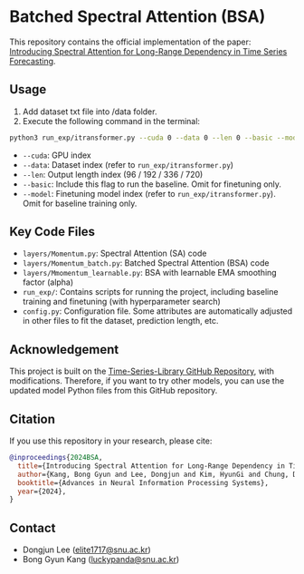 # Batched Spectral Attention (BSA)

This repository contains the official implementation of the paper: [Introducing Spectral Attention for Long-Range Dependency in Time Series Forecasting](https://openreview.net/forum?id=dxyNVEBQMp).

## Usage

1. Add dataset txt file into /data folder.
2. Execute the following command in the terminal:

```bash
python3 run_exp/itransformer.py --cuda 0 --data 0 --len 0 --basic --model 0
```

- `--cuda`: GPU index
- `--data`: Dataset index (refer to `run_exp/itransformer.py`)
- `--len`: Output length index (96 / 192 / 336 / 720)
- `--basic`: Include this flag to run the baseline. Omit for finetuning only.
- `--model`: Finetuning model index (refer to `run_exp/itransformer.py`). Omit for baseline training only.

## Key Code Files

- `layers/Momentum.py`: Spectral Attention (SA) code
- `layers/Momentum_batch.py`: Batched Spectral Attention (BSA) code
- `layers/Mmomentum_learnable.py`: BSA with learnable EMA smoothing factor (alpha)
- `run_exp/`: Contains scripts for running the project, including baseline training and finetuning (with hyperparameter search)
- `config.py`: Configuration file. Some attributes are automatically adjusted in other files to fit the dataset, prediction length, etc.

## Acknowledgement

This project is built on the [Time-Series-Library GitHub Repository](https://github.com/thuml/Time-Series-Library), with modifications. Therefore, if you want to try other models, you can use the updated model Python files from this GitHub repository.

## Citation

If you use this repository in your research, please cite:

```bibtex
@inproceedings{2024BSA,
  title={Introducing Spectral Attention for Long-Range Dependency in Time Series Forecasting},
  author={Kang, Bong Gyun and Lee, Dongjun and Kim, HyunGi and Chung, DoHyun and Yoon, Sungroh},
  booktitle={Advances in Neural Information Processing Systems},
  year={2024},
}
```

## Contact
- Dongjun Lee (elite1717@snu.ac.kr)
- Bong Gyun Kang (luckypanda@snu.ac.kr)
